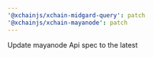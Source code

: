 ```yaml
---
'@xchainjs/xchain-midgard-query': patch
'@xchainjs/xchain-mayanode': patch
---
```


Update mayanode Api spec to the latest
